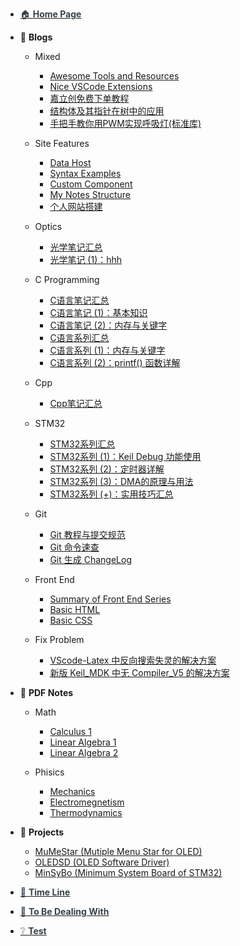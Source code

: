 - [<span style="color:rgb(54,65,73);">🏠 **Home Page**</span>](/README.md)


- 📓 **Blogs**
  - Mixed
    - [Awesome Tools and Resources](Blogs\Mixed\Awesome%20Tools%20and%20Resources.md)
    - [Nice VSCode Extensions](Blogs\Mixed\Nice%20VSCode%20Extenstions.md)
    - [嘉立创免费下单教程](Blogs\Mixed\嘉立创免费下单教程.md)
    - [结构体及其指针在树中的应用](Blogs\Mixed\结构体及其指针在树中的应用.md)
    - [手把手教你用PWM实现呼吸灯(标准库)](Blogs\Mixed\手把手教你用PWM实现呼吸灯(标准库).md)
  - Site Features
    - [Data Host](Blogs\SiteFeatures\Data%20Host.md)
    - [Syntax Examples](Blogs\SiteFeatures\Syntax%20Examples.md)
    - [Custom Component](Blogs\SiteFeatures\Custom%20Component.md)
    - [My Notes Structure](Blogs\SiteFeatures\My%20Notes%20Structure.md)
    - [个人网站搭建](Blogs\SiteFeatures\个人网站搭建.md)

  - Optics
    - [光学笔记汇总](Blogs\Optics\光学笔记汇总.md)
    - [光学笔记 (1)：hhh](Blogs\Optics\光学笔记%20(1)：hhh.md)
  - C Programming
    - [C语言笔记汇总](Blogs/C/C语言笔记汇总.md)
    - [C语言笔记 (1)：基本知识](Blogs\C\C语言笔记%20(1)：基本知识.md)
    - [C语言笔记 (2)：内存与关键字](Blogs\C\C语言笔记%20(2)：内存与关键字.md)
    - [C语言系列汇总](Blogs/C/C语言系列汇总.md)
    - [C语言系列 (1)：内存与关键字](Blogs/C/C语言系列%20(1)：内存与关键字.md)
    - [C语言系列 (2)：printf() 函数详解](Blogs/C/C语言系列%20(2)：printf()%20函数详解.md)
  - Cpp
    - [Cpp笔记汇总](Blogs\Cpp\Cpp笔记汇总.md)
  - STM32
    - [STM32系列汇总](Blogs/STM32/STM32系列汇总.md)
    - [STM32系列 (1)：Keil Debug 功能使用](Blogs/STM32/STM32系列%20(1)：Keil%20Debug%20功能使用.md)
    - [STM32系列 (2)：定时器详解](Blogs\STM32\STM32系列%20(2)：定时器详解.md)
    - [STM32系列 (3)：DMA的原理与用法](Blogs/STM32/STM32系列%20(3)：DMA的原理与用法.md)
    - [STM32系列 (+)：实用技巧汇总](Blogs\STM32\STM32系列%20(+)：实用技巧汇总.md)
  - Git
    - [Git 教程与提交规范](Blogs/Git/Git教程与提交规范.md)
    - [Git 命令速查](Blogs\Git\Git命令速查.md)
    - [Git 生成 ChangeLog](Blogs\Git\Git生成ChangeLog.md)
  - Front End
    - [Summary of Front End Series](Blogs\FrontEnd\Summary%20of%20Front%20End%20Series.md)
    - [Basic HTML](Blogs\FrontEnd\Basic%20HTML.md)
    - [Basic CSS](Blogs\FrontEnd\Basic%20CSS.md)
  - Fix Problem
    - [VScode-Latex 中反向搜索失灵的解决方案](Blogs/FixProblem/VScode-Latex中反向搜索失灵的解决方案.md)
    - [新版 Keil_MDK 中无 Compiler_V5 的解决方案](Blogs/FixProblem/新版keil_MDK中无compiler_v5的解决方案.md)

- 📖 **PDF Notes**
  - Math

    - [Calculus 1](Notes\Math\Calculus%201%20Notes.md)
    - [Linear Algebra 1](Notes\Math\Linear%20Algebra%201%20notes.md)
    - [Linear Algebra 2](Notes\Math\Linear%20Algebra%202%20notes.md)
  - Phisics
    - [Mechanics](Notes\Phisics\Mecanics%20notes.md)
    - [Electromegnetism](Notes\Phisics\Electromegnetism%20Notes.md)
    - [Thermodynamics](Notes\Phisics\Thermodynamics%20notes.md)


- 📝 **Projects**
  - [MuMeStar (Mutiple Menu Star for OLED)](Projects\MuMeStar%20(Mutiple%20Menu%20Star%20for%20OLED)%20详解.md)
  - [OLEDSD (OLED Software Driver)](Projects\OLEDSD%20(OLED%20Software%20Driver).md)
  - [MinSyBo (Minimum System Board of STM32)](Projects\MinSyBo%20(Minimum%20System%20Board%20of%20STM32)%20详解.md)

- [<span style="color:rgb(54,65,73);">📃 **Time Line**</span>](TimeLine.md)

- [<span style="color:rgb(54,65,73);">📰 **To Be Dealing With**</span>](ToBeDealingWith.md)
- [<span style="color:rgb(54,65,73);">❔ **Test**</span>](Test.md)


<!-- 🔗 -->